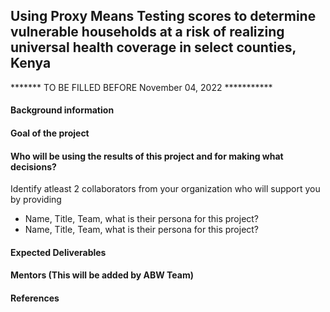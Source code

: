## Using Proxy Means Testing scores to determine vulnerable households at a risk of realizing universal health coverage in select counties, Kenya

******* TO BE FILLED BEFORE November 04, 2022 ***********

#### Background information

#### Goal of the project

#### Who will be using the results of this project and for making what decisions?

Identify atleast 2 collaborators from your organization who will support you by providing
- Name, Title, Team, what is their persona for this project?
- Name, Title, Team, what is their persona for this project?

#### Expected Deliverables

#### Mentors (This will be added by ABW Team)

#### References

